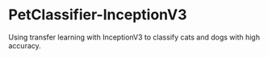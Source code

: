 # PetClassifier-InceptionV3
Using transfer learning with InceptionV3 to classify cats and dogs with high accuracy.
